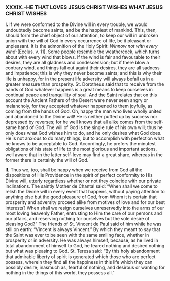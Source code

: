 
### XXXIX.-HE THAT LOVES JESUS CHRIST WISHES WHAT JESUS CHRIST WISHES

**I\.** If we were conformed to the Divine will in every trouble, we would undoubtedly become saints, and be the happiest of mankind. This, then, should form the chief object of our attention, to keep our will in unbroken union with the will of God in every occurrence of life, be it pleasant or unpleasant. It is the admonition of the Holy Spirit: _Winnow not with every wind_-(Ecclus. v. 11). Some people resemble the weathercock, which turns about with every wind that blows. If the wind is fair and favourable to their desires, they are all gladness and condescension; but if there blow a contrary wind, and things fall out againt their desires, they are all sadness and impatience; this is why they never become saints; and this is why their life is unhappy, for in the present life adversity will always befall us in a greater measure than prosperity. St. Dorotheus said that to receive from the hands of God whatever happens is a great means to keep ourselves in continual peace and tranquillity of soul. And the Saint relates that on this account the Ancient Fathers of the Desert were never seen angry or melancholy, for they accepted whatever happened to them joyfully, as coming from the hands of God. Oh, happy the man who lives wholly united and abandoned to the Divine will! He is neither puffed up by success nor depressed by reverses; for he well knows that all alike comes from the self-same hand of God. The will of God is the single rule of his own will; thus he only does what God wishes him to do, and he only desires what God does. He is not anxious to do many things, but to accomplish with perfection what he knows to be acceptable to God. Accordingly, he prefers the minutest obligations of his state of life to the most glorious and important actions, well aware that in the latter self-love may find a great share, whereas in the former there is certainly the will of God.

**II\.** Thus we, too, shall be happy when we receive from God all the dispositions of His Providence in the spirit of perfect conformity to His Divine will, utterly regardless whether or not they coincide with our private inclinations. The saintly Mother de Chantal said: “When shall we come to relish the Divine will in every event that happens, without paying attention to anything else but the good pleasure of God, from Whom it is certain that prosperity and adversity proceed alike from motives of love and for our best interests? When shall we resign ourselves unreservedly into the arms of our most loving heavenly Father, entrusting to Him the care of our persons and our affairs, and reserving nothing for ourselves but the sole desire of pleasing God?” The friends of St. Vincent de Paul said of him while he was still on earth: “Vincent is always Vincent.” By which they meant to say that the Saint was ever to be seen with the same smiling face, whether in prosperity or in adversity. He was always himself, because, as he lived in total abandonment of himself to God, he feared nothing and desired nothing but what was pleasing to God. St. Teresa said: “By this holy abandonment that admirable liberty of spirit is generated which those who are perfect possess, wherein they find all the happiness in this life which they can possibly desire; inasmuch as, fearful of nothing, and desirous or wanting for nothing in the things of this world, they possess all.”


